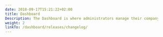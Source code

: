 ```yaml
---
date: 2018-09-17T15:21:22+02:00
title: Dashboard
Description: The Dashboard is where administrators manage their company on Rehive.
weight: 2
linkTo: /dashboard/releases/changelog/
---
```

